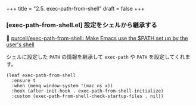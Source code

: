 +++
title = "2.5. exec-path-from-shell"
draft = false
+++
### [exec-path-from-shell.el] 設定をシェルから継承する

🔗 [purcell/exec-path-from-shell: Make Emacs use the $PATH set up by the user's shell](https://github.com/purcell/exec-path-from-shell) 

シェルに設定した `PATH` の情報を継承して `exec-path` や `PATH` を設定してくれます。

```elisp
(leaf exec-path-from-shell
  :ensure t
  :when (memq window-system '(mac ns x))
  :hook (after-init-hook . exec-path-from-shell-initialize)
  :custom (exec-path-from-shell-check-startup-files . nil))
```
  
